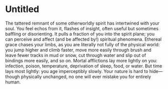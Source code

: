 # Untitled

The tattered remnant of some otherworldly spirit has intertwined with your soul. You feel echos from it, flashes of insight, often useful but sometimes baffling or disorienting. It pulls a fraction of you into the spirit plane; you can perceive and affect (and be affected by!) spiritual phenomena. Ethereal grace chases your limbs, as you are literally not fully of the physical world: you jump higher and climb faster, move more easily through brush and leave fewer tracks in mud or snow, cut through water and slip out of bindings more easily, and so on. Mortal afflictions lay more lightly on you: infection, poison, temperature, deprivation of sleep, food, or water. But time lays most lightly: you age imperceptibly slowly. Your nature is hard to hide—though physically unchanged, no one will ever mistake you for entirely human.